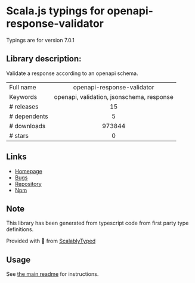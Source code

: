 
# Scala.js typings for openapi-response-validator

Typings are for version 7.0.1

## Library description:
Validate a response according to an openapi schema.

|                    |                 |
| ------------------ | :-------------: |
| Full name          | openapi-response-validator |
| Keywords           | openapi, validation, jsonschema, response |
| # releases         | 15 |
| # dependents       | 5 |
| # downloads        | 973844 |
| # stars            | 0 |

## Links
- [Homepage](https://github.com/kogosoftwarellc/open-api/tree/master/packages/openapi-response-validator#readme)
- [Bugs](https://github.com/kogosoftwarellc/open-api/issues)
- [Repository](https://github.com/kogosoftwarellc/open-api)
- [Npm](https://www.npmjs.com/package/openapi-response-validator)
    


## Note
This library has been generated from typescript code from first party type definitions.

Provided with :purple_heart: from [ScalablyTyped](https://github.com/oyvindberg/ScalablyTyped)

## Usage
See [the main readme](../../readme.md) for instructions.


